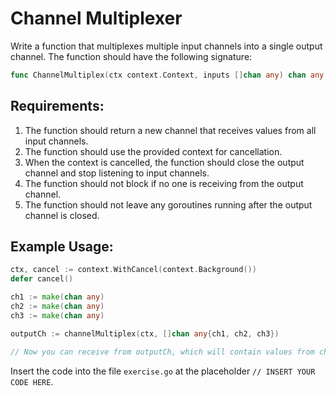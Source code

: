 # Channel Multiplexer

Write a function that multiplexes multiple input channels into a single output channel. The function should have the following signature:

```go
func ChannelMultiplex(ctx context.Context, inputs []chan any) chan any
```

## Requirements:
1. The function should return a new channel that receives values from all input channels.
2. The function should use the provided context for cancellation.
3. When the context is cancelled, the function should close the output channel and stop listening to input channels.
4. The function should not block if no one is receiving from the output channel.
5. The function should not leave any goroutines running after the output channel is closed.

## Example Usage:
```go
ctx, cancel := context.WithCancel(context.Background())
defer cancel()

ch1 := make(chan any)
ch2 := make(chan any)
ch3 := make(chan any)

outputCh := channelMultiplex(ctx, []chan any{ch1, ch2, ch3})

// Now you can receive from outputCh, which will contain values from ch1, ch2, and ch3
```

Insert the code into the file `exercise.go` at the placeholder `// INSERT YOUR CODE HERE`.

